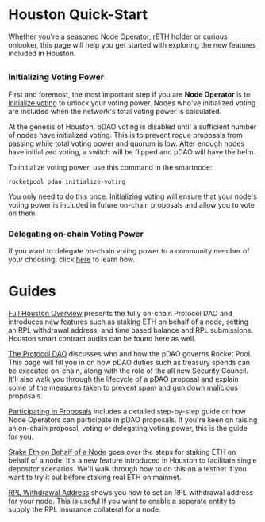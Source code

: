 # Houston Quick-Start

Whether you're a seasoned Node Operator, rETH holder or curious onlooker, this page will help you get started with exploring the new features included in Houston.

##
### Initializing Voting Power

First and foremost, the most important step if you are **Node Operator** is to [initialize voting](../houston/participate#initializing-voting) to unlock your voting power. Nodes who've initialized voting are included when the network's total voting power is calculated. 

At the genesis of Houston, pDAO voting is disabled until a sufficient number of nodes have initialized voting. This is to prevent rogue proposals from passing while total voting power and quorum is low. After enough nodes have initialized voting, a switch will be flipped and pDAO will have the helm. 

To initialize voting power, use this command in the smartnode: 
```shell
rocketpool pdao initialize-voting
```
You only need to do this once. Initializing voting will ensure that your node's voting power is included in future on-chain proposals and allow you to vote on them.

<!-- ### Setting your Snapshot Voting Delegate

Secondly, you'll want to set your snapshot voting delegate. This will allow you to vote on snapshot using your node's voting power, without needing to expose your private key to a hot wallet. 

Setting this up involves a handful of steps, so you'll want to follow this guide: 
[Setting your Snapshot Voting Delegate](../houston/participate#setting-your-snapshot-voting-delegate). -->

### Delegating on-chain Voting Power

If you want to delegate on-chain voting power to a community member of your choosing, click [here](../houston/participate#delegating-voting-power) to learn how.

##
# Guides

[Full Houston Overview](../houston/whats-new) presents the fully on-chain Protocol DAO and introduces new features such as staking ETH on behalf of a node, setting an RPL withdrawal address, and time based balance and RPL submissions. Houston smart contract audits can be found here as well. 

[The Protocol DAO](../houston/pdao) discusses who and how the pDAO governs Rocket Pool. This page will fill you in on how pDAO duties such as treasury spends can be executed on-chain, along with the role of the all new Security Council. It'll also walk you through the lifecycle of a pDAO proposal and explain some of the measures taken to prevent spam and gun down malicious proposals. 

[Participating in Proposals](../houston/participate) includes a detailed step-by-step guide on how Node Operators can participate in pDAO proposals. If you're keen on raising an on-chain proposal, voting or delegating voting power, this is the guide for you.

[Stake Eth on Behalf of a Node](../houston/stake-eth-on-behalf) goes over the steps for staking ETH on behalf of a node. It's a new feature introduced in Houston to facilitate single depositor scenarios. We'll walk through how to do this on a testnet if you want to try it out before staking real ETH on mainnet.

[RPL Withdrawal Address](../houston/rpl-withdrawal-address) shows you how to set an RPL withdrawal address for your node. This is useful if you want to enable a seperate entity to supply the RPL insurance collateral for a node.
